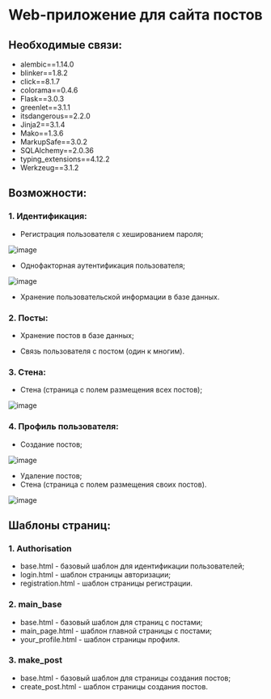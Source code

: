 # Web-приложение для сайта постов

## Необходимые связи:

* alembic==1.14.0
* blinker==1.8.2
* click==8.1.7
* colorama==0.4.6
* Flask==3.0.3
* greenlet==3.1.1
* itsdangerous==2.2.0
* Jinja2==3.1.4
* Mako==1.3.6
* MarkupSafe==3.0.2
* SQLAlchemy==2.0.36
* typing_extensions==4.12.2
* Werkzeug==3.1.2



## Возможности:

### 1. Идентификация:
   * Регистрация пользователя с хешированием пароля;
     
   ![image](https://github.com/user-attachments/assets/f88c6c64-e073-4d4d-857c-d3f5a827dbc5)

   * Однофакторная аутентификация пользователя;
  
   ![image](https://github.com/user-attachments/assets/cf01b59f-1cdf-4ea7-8e58-79e884601ba2)

   * Хранение пользовательской информации в базе данных.



   
### 2. Посты:
   * Хранение постов в базе данных;
  


   * Связь пользователя с постом (один к многим).
### 3. Стена:
   * Стена (страница с полем размещения всех постов);

   ![image](https://github.com/user-attachments/assets/58a57ef2-62f5-4ca1-8eb3-842f13287094)

### 4. Профиль пользователя:
   * Создание постов;

   ![image](https://github.com/user-attachments/assets/d9646bb9-2828-4824-83ab-0a5cf49bc04a)

   * Удаление постов;
   * Стена (страница с полем размещения своих постов).

   ![image](https://github.com/user-attachments/assets/70c8b3c3-b3b8-4c57-b287-cfe0b070d197)

## Шаблоны страниц:

### 1. Authorisation 
   * base.html - базовый шаблон для идентификации пользователей;
   * login.html - шаблон страницы авторизации;
   * registration.html - шаблон страницы регистрации.

### 2. main_base
   * base.html - базовый шаблон для страниц с постами;
   * main_page.html - шаблон главной страницы с постами;
   * your_profile.html - шаблон страницы профиля.

### 3. make_post
   * base.html - базовый шаблон для страницы создания постов;    
   * create_post.html - шаблон страницы создания постов.
